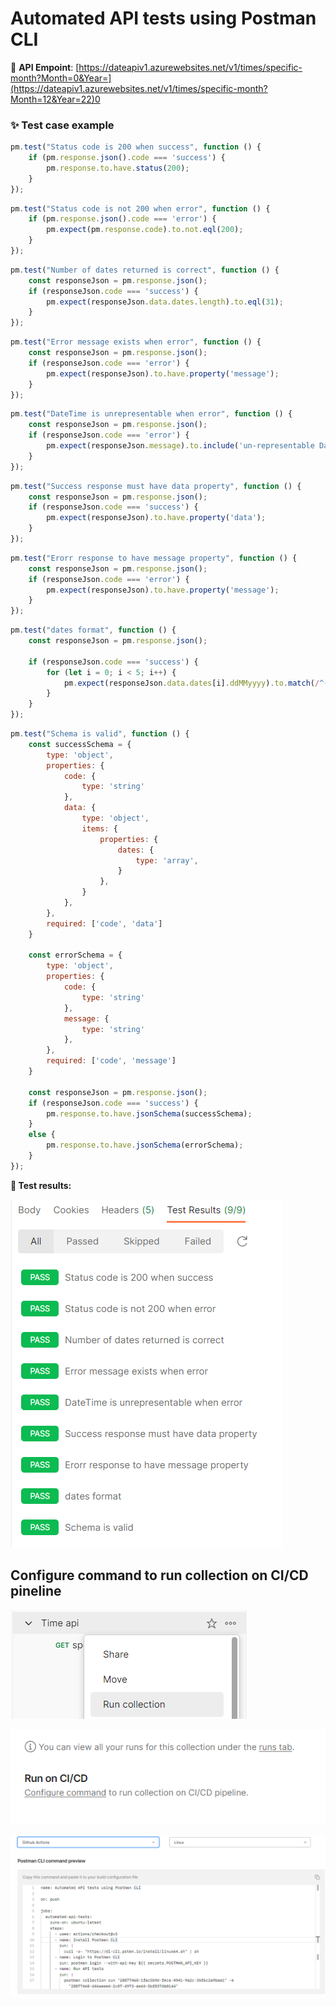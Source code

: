 # Automated API tests using Postman CLI

🔗 **API Empoint**: [https://dateapiv1.azurewebsites.net/v1/times/specific-month?Month=0&Year=](https://dateapiv1.azurewebsites.net/v1/times/specific-month?Month=12&Year=22)0

### ✨ Test case example

```jsx
pm.test("Status code is 200 when success", function () {
    if (pm.response.json().code === 'success') {
        pm.response.to.have.status(200);
    }
});
```

```jsx
pm.test("Status code is not 200 when error", function () {
    if (pm.response.json().code === 'error') {
        pm.expect(pm.response.code).to.not.eql(200);
    }
});
```

```jsx
pm.test("Number of dates returned is correct", function () {
    const responseJson = pm.response.json();
    if (responseJson.code === 'success') {
        pm.expect(responseJson.data.dates.length).to.eql(31);
    }
});
```

```jsx
pm.test("Error message exists when error", function () {
    const responseJson = pm.response.json();
    if (responseJson.code === 'error') {
        pm.expect(responseJson).to.have.property('message');
    }
});
```

```jsx
pm.test("DateTime is unrepresentable when error", function () {
    const responseJson = pm.response.json();
    if (responseJson.code === 'error') {
        pm.expect(responseJson.message).to.include('un-representable DateTime');
    }
});
```

```jsx
pm.test("Success response must have data property", function () {
    const responseJson = pm.response.json();
    if (responseJson.code === 'success') {
        pm.expect(responseJson).to.have.property('data');
    }
});
```

```jsx
pm.test("Erorr response to have message property", function () {
    const responseJson = pm.response.json();
    if (responseJson.code === 'error') {
        pm.expect(responseJson).to.have.property('message');
    }
});
```

```jsx
pm.test("dates format", function () {
    const responseJson = pm.response.json();

    if (responseJson.code === 'success') {
        for (let i = 0; i < 5; i++) {
            pm.expect(responseJson.data.dates[i].ddMMyyyy).to.match(/^(0[1-9]|1[0-9]|2[0-9]|3[0-1])\/(0[1-9]|1[0-2])\/\d{4}$/);
        }
    }
});
```

```jsx
pm.test("Schema is valid", function () {
    const successSchema = {
        type: 'object',
        properties: {
            code: {
                type: 'string'
            },
            data: {
                type: 'object',
                items: {
                    properties: {
                        dates: {
                            type: 'array',
                        }
                    },
                }
            },
        },
        required: ['code', 'data']
    }

    const errorSchema = {
        type: 'object',
        properties: {
            code: {
                type: 'string'
            },
            message: {
                type: 'string'
            },
        },
        required: ['code', 'message']
    }

    const responseJson = pm.response.json();
    if (responseJson.code === 'success') {
        pm.response.to.have.jsonSchema(successSchema);
    }
    else {
        pm.response.to.have.jsonSchema(errorSchema);
    }
});
```

**🧪 Test results:**

![Untitled](Automated%20API%20tests%20using%20Postman%20CLI%20ca81d5a0caab4c69ac4bc239deb32765/Untitled.png)

## Configure command  to run collection on CI/CD pineline

![Untitled](Automated%20API%20tests%20using%20Postman%20CLI%20ca81d5a0caab4c69ac4bc239deb32765/Untitled%201.png)

![Untitled](Automated%20API%20tests%20using%20Postman%20CLI%20ca81d5a0caab4c69ac4bc239deb32765/Untitled%202.png)

![Untitled](Automated%20API%20tests%20using%20Postman%20CLI%20ca81d5a0caab4c69ac4bc239deb32765/Untitled%203.png)

<!--
Reference: https://youtu.be/zp5Jh2FIpF0?si=MLdMJsKEImnmlAYN
-->
